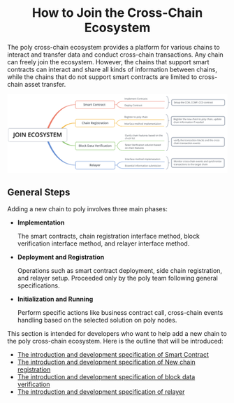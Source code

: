 <h1 align="center">How to Join the Cross-Chain Ecosystem</h1>

The poly cross-chain ecosystem provides a platform for various chains to interact and transfer data and conduct cross-chain transactions. Any chain can freely join the ecosystem. However, the chains that support smart contracts can interact and share all kinds of information between chains, while the chains that do not support smart contracts are limited to cross-chain asset transfer. 

<div align=center><img src="resources/flow_chart2.png" alt="loading"/></div>

## General Steps

Adding a new chain to poly involves three main phases:

- **Implementation**

  The smart contracts, chain registration interface method, block verification interface method, and relayer interface method.

- **Deployment and Registration** 

  Operations such as smart contract deployment, side chain registration, and relayer setup. Proceeded only by the poly team following general specifications. 

- **Initialization and Running**

  Perform specific actions like business contract call, cross-chain events handling based on the selected solution on poly nodes.

This section is intended for developers who want to help add a new chain to the poly cross-chain ecosystem. Here is the outline that will be introduced:

- [The introduction and development specification of Smart Contract](contracts.md)
- [The introduction and development specification of New chain registration](reigstration.md)
- [The introduction and development specification of block data verification ](blockdata_verification.md)
- [The introduction and development specification of relayer](relayer.md)





